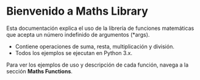 # Bienvenido a Maths Library

Esta documentación explica el uso de la librería de funciones matemáticas que acepta un número indefinido de argumentos (*args).

- Contiene operaciones de suma, resta, multiplicación y división.
- Todos los ejemplos se ejecutan en Python 3.x.

Para ver los ejemplos de uso y descripción de cada función, navega a la sección **Maths Functions**.

